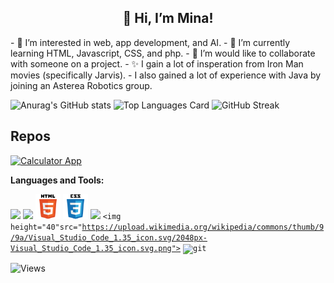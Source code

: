 <h2 align="center">👋 Hi, I’m Mina!</h2>
- 👀 I’m interested in web, app development, and AI.
- 🌱 I’m currently learning HTML, Javascript, CSS, and php.
- 💞️ I’m would like to collaborate with someone on a project.
- ✨ I gain a lot of insperation from Iron Man movies (specifically Jarvis).
- I also gained a lot of experience with Java by joining an Asterea Robotics group.

![Anurag's GitHub stats](https://github-readme-stats.vercel.app/api?username=MinaGirgis2000&show_icons=true&theme=radical)
![Top Languages Card](https://github-readme-stats.vercel.app/api/top-langs/?username=MinaGirgis2000&layout=compact)
![GitHub Streak](https://github-readme-streak-stats.herokuapp.com?user=MinaGirgis2000&theme=neon-palenight&hide_border=true)

## Repos

[![Calculator App](https://github-readme-stats.vercel.app/api/pin/?username=shinokada&repo=fastapi-web-starter&show_owner=true)](https://github.com/MinaGirgis2000/CalculatorApp)

**Languages and Tools:**  

<code><img height="40" src="https://dev.java/assets/images/java-logo-vert-blk.png"></code>
<code><img height="40" src="https://raw.githubusercontent.com/shinokada/shinokada/master/assets/javascript.png"></code>
<code><img src="https://raw.githubusercontent.com/devicons/devicon/master/icons/html5/html5-original-wordmark.svg" alt="html5" width="40" height="40"/></code>
<code><img src="https://raw.githubusercontent.com/devicons/devicon/master/icons/css3/css3-original-wordmark.svg" alt="css3" width="40" height="40"/></code>
<code><img height="40" src="https://raw.githubusercontent.com/shinokada/shinokada/master/assets/php.png"></code>
<code><img height="40"src="https://upload.wikimedia.org/wikipedia/commons/thumb/9/9a/Visual_Studio_Code_1.35_icon.svg/2048px-Visual_Studio_Code_1.35_icon.svg.png"></code>
<code><img src="https://www.vectorlogo.zone/logos/git-scm/git-scm-icon.svg" alt="git" width="40" height="40"/></code>

![Views](https://komarev.com/ghpvc/?username=MinaGirgis2000)
